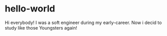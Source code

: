 # hello-world
Hi everybody!
I was a soft engineer during my early-career.
Now i decid to study like those Youngsters again!
